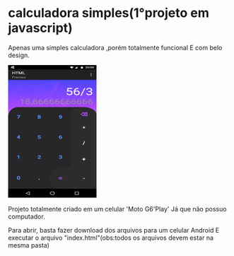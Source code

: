 # calculadora simples(1°projeto em javascript)
Apenas uma simples calculadora ,porém totalmente funcional
E com belo design.

<img width="200" height="300" src="Screenshot_20210719-200039.png">

Projeto totalmente criado em um celular 'Moto G6'Play'
Já que não possuo computador.

Para abrir, basta fazer download dos arquivos para um celular Android
E executar o arquivo "index.html"(obs:todos os arquivos devem estar na mesma pasta) 

